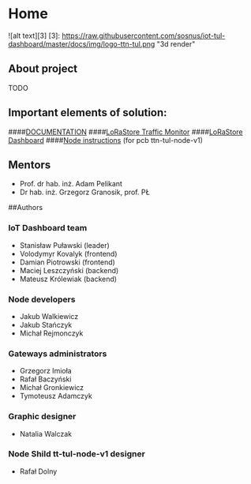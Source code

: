﻿# Home <Name>
![alt text][3]
[3]: https://raw.githubusercontent.com/sosnus/iot-tul-dashboard/master/docs/img/logo-ttn-tul.png "3d render"
## About project
TODO

## Important elements of solution:
####[DOCUMENTATION](https://iot-tul-dashboard.readthedocs.io/en/latest/)
####[LoRaStore Traffic Monitor](https://lora-websocket.azurewebsites.net/)
####[LoRaStore Dashboard](https://sosnus.github.io/iot-tul/Charts.html)
####[Node instructions](./Node/manual.md)  (for pcb ttn-tul-node-v1)


## Mentors
* Prof. dr hab. inż. Adam Pelikant
* Dr hab. inż. Grzegorz Granosik, prof. PŁ

##Authors

### IoT Dashboard team
* Stanisław Puławski (leader)
* Volodymyr Kovalyk (frontend)
* Damian Piotrowski (frontend)
* Maciej Leszczyński (backend)
* Mateusz Królewiak (backend)

### Node developers
* Jakub Walkiewicz
* Jakub Stańczyk
* Michał Rejmonczyk

### Gateways administrators
* Grzegorz Imioła
* Rafał Baczyński
* Michał Gronkiewicz
* Tymoteusz Adamczyk

### Graphic designer
* Natalia Walczak

### Node Shild tt-tul-node-v1 designer
* Rafał Dolny
